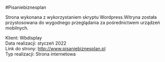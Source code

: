 #Pisaniebiznesplan

Strona wykonana z wykorzystaniem skryptu Wordpress.Witryna została przystosowana do wygodnego przeglądania za pośrednictwem urządzeń mobilnych.

Klient: Wbdisplay</br>
Data realizacji: styczeń 2022 </br>
Link do strony: http://www.pisaniebiznesplan.pl</br>
Typ realizacji: Strona internetowa </br>
